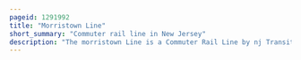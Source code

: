 ```yaml
---
pageid: 1291992
title: "Morristown Line"
short_summary: "Commuter rail line in New Jersey"
description: "The morristown Line is a Commuter Rail Line by nj Transit connecting Morris and Essex Counties to new York City via either new York Penn Station or hoboken terminal. Out of 60 Inbound and 58 outbound daily weekday Trains, 28 Inbound and 26 Outbound Midtown Direct trains use the Kearny Connection to Penn Station ; the Rest go to Hoboken. Passengers can transfer at Newark Broad Street or Summit to reach the other Destination. The Line is dark green on Rail System Maps and its Symbol is a Drum a Reference to morristown's History during the american Revolution."
---
```


